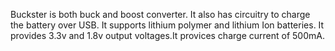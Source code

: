 Buckster is both buck and boost converter. It also has circuitry to charge the battery over USB. It supports lithium polymer and lithium Ion batteries. It provides 3.3v and 1.8v output voltages.It provices charge current of 500mA. 


